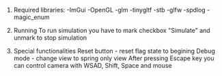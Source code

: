 1. Required libraries:
	-ImGui
	-OpenGL
	-glm
	-tinygltf
	-stb
	-glfw
	-spdlog
	-magic_enum


2. Running
	To run simulation you have to mark checkbox "Simulate" and unmark to stop simulation

3. Special functionalities
	Reset button - reset flag state to begining
	Debug mode - change view to spring only view
	After pressing Escape key you can control camera with WSAD, Shift, Space and mouse